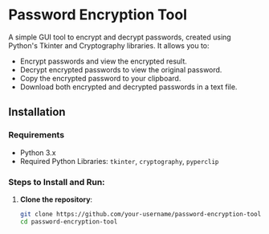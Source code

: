 # Password Encryption Tool

A simple GUI tool to encrypt and decrypt passwords, created using Python's Tkinter and Cryptography libraries. It allows you to:
- Encrypt passwords and view the encrypted result.
- Decrypt encrypted passwords to view the original password.
- Copy the encrypted password to your clipboard.
- Download both encrypted and decrypted passwords in a text file.

## Installation

### Requirements
- Python 3.x
- Required Python Libraries: `tkinter`, `cryptography`, `pyperclip`

### Steps to Install and Run:
1. **Clone the repository**:
   ```bash
   git clone https://github.com/your-username/password-encryption-tool.git
   cd password-encryption-tool
